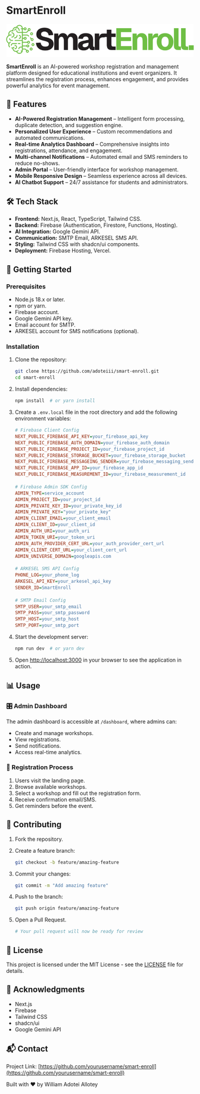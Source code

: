 # SmartEnroll

![SmartEnroll Logo](public/logo.svg)

**SmartEnroll** is an AI-powered workshop registration and management platform designed for educational institutions and event organizers. It streamlines the registration process, enhances engagement, and provides powerful analytics for event management.

## 🚀 Features

- **AI-Powered Registration Management** – Intelligent form processing, duplicate detection, and suggestion engine.
- **Personalized User Experience** – Custom recommendations and automated communications.
- **Real-time Analytics Dashboard** – Comprehensive insights into registrations, attendance, and engagement.
- **Multi-channel Notifications** – Automated email and SMS reminders to reduce no-shows.
- **Admin Portal** – User-friendly interface for workshop management.
- **Mobile Responsive Design** – Seamless experience across all devices.
- **AI Chatbot Support** – 24/7 assistance for students and administrators.

## 🛠 Tech Stack

- **Frontend:** Next.js, React, TypeScript, Tailwind CSS.
- **Backend:** Firebase (Authentication, Firestore, Functions, Hosting).
- **AI Integration:** Google Gemini API.
- **Communication:** SMTP Email, ARKESEL SMS API.
- **Styling:** Tailwind CSS with shadcn/ui components.
- **Deployment:** Firebase Hosting, Vercel.

## 📌 Getting Started

### Prerequisites

- Node.js 18.x or later.
- npm or yarn.
- Firebase account.
- Google Gemini API key.
- Email account for SMTP.
- ARKESEL account for SMS notifications (optional).

### Installation

1. Clone the repository:

   ```bash
   git clone https://github.com/adoteiii/smart-enroll.git
   cd smart-enroll
   ```

2. Install dependencies:

   ```bash
   npm install  # or yarn install
   ```

3. Create a `.env.local` file in the root directory and add the following environment variables:

   ```ini
   # Firebase Client Config
   NEXT_PUBLIC_FIREBASE_API_KEY=your_firebase_api_key
   NEXT_PUBLIC_FIREBASE_AUTH_DOMAIN=your_firebase_auth_domain
   NEXT_PUBLIC_FIREBASE_PROJECT_ID=your_firebase_project_id
   NEXT_PUBLIC_FIREBASE_STORAGE_BUCKET=your_firebase_storage_bucket
   NEXT_PUBLIC_FIREBASE_MESSAGEING_SENDER=your_firebase_messaging_sender_id
   NEXT_PUBLIC_FIREBASE_APP_ID=your_firebase_app_id
   NEXT_PUBLIC_FIREBASE_MEASUREMENT_ID=your_firebase_measurement_id

   # Firebase Admin SDK Config
   ADMIN_TYPE=service_account
   ADMIN_PROJECT_ID=your_project_id
   ADMIN_PRIVATE_KEY_ID=your_private_key_id
   ADMIN_PRIVATE_KEY="your_private_key"
   ADMIN_CLIENT_EMAIL=your_client_email
   ADMIN_CLIENT_ID=your_client_id
   ADMIN_AUTH_URI=your_auth_uri
   ADMIN_TOKEN_URI=your_token_uri
   ADMIN_AUTH_PROVIDER_CERT_URL=your_auth_provider_cert_url
   ADMIN_CLIENT_CERT_URL=your_client_cert_url
   ADMIN_UNIVERSE_DOMAIN=googleapis.com

   # ARKESEL SMS API Config
   PHONE_LOG=your_phone_log
   ARKESEL_API_KEY=your_arkesel_api_key
   SENDER_ID=SmartEnroll

   # SMTP Email Config
   SMTP_USER=your_smtp_email
   SMTP_PASS=your_smtp_password
   SMTP_HOST=your_smtp_host
   SMTP_PORT=your_smtp_port
   ```

4. Start the development server:

   ```bash
   npm run dev  # or yarn dev
   ```

5. Open [http://localhost:3000](http://localhost:3000) in your browser to see the application in action.

## 📊 Usage

### 🎛 Admin Dashboard

The admin dashboard is accessible at `/dashboard`, where admins can:
- Create and manage workshops.
- View registrations.
- Send notifications.
- Access real-time analytics.

### 📝 Registration Process

1. Users visit the landing page.
2. Browse available workshops.
3. Select a workshop and fill out the registration form.
4. Receive confirmation email/SMS.
5. Get reminders before the event.

## 🤝 Contributing

1. Fork the repository.
2. Create a feature branch:

   ```bash
   git checkout -b feature/amazing-feature
   ```

3. Commit your changes:

   ```bash
   git commit -m "Add amazing feature"
   ```

4. Push to the branch:

   ```bash
   git push origin feature/amazing-feature
   ```

5. Open a Pull Request.

   ```bash
   # Your pull request will now be ready for review
   ```

## 📜 License

This project is licensed under the MIT License - see the [LICENSE](LICENSE) file for details.

## 🙌 Acknowledgments

- Next.js
- Firebase
- Tailwind CSS
- shadcn/ui
- Google Gemini API

## 📬 Contact

Project Link: [https://github.com/yourusername/smart-enroll](https://github.com/yourusername/smart-enroll)

Built with ❤️ by William Adotei Allotey
